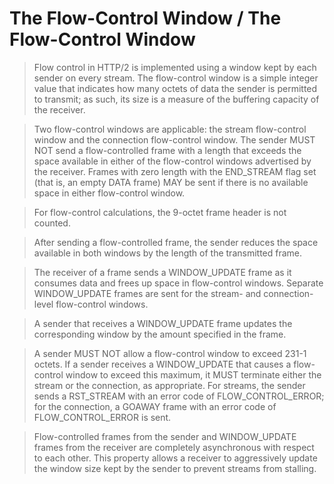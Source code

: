 # The Flow-Control Window / The Flow-Control Window
> Flow control in HTTP/2 is implemented using a window kept by each sender on every stream. The flow-control window is a simple integer value that indicates how many octets of data the sender is permitted to transmit; as such, its size is a measure of the buffering capacity of the receiver.

> Two flow-control windows are applicable: the stream flow-control window and the connection flow-control window. The sender MUST NOT send a flow-controlled frame with a length that exceeds the space available in either of the flow-control windows advertised by the receiver. Frames with zero length with the END_STREAM flag set (that is, an empty DATA frame) MAY be sent if there is no available space in either flow-control window.

> For flow-control calculations, the 9-octet frame header is not counted.

> After sending a flow-controlled frame, the sender reduces the space available in both windows by the length of the transmitted frame.

> The receiver of a frame sends a WINDOW\_UPDATE frame as it consumes data and frees up space in flow-control windows. Separate WINDOW_UPDATE frames are sent for the stream- and connection-level flow-control windows.

> A sender that receives a WINDOW_UPDATE frame updates the corresponding window by the amount specified in the frame.

> A sender MUST NOT allow a flow-control window to exceed 231-1 octets. If a sender receives a WINDOW\_UPDATE that causes a flow-control window to exceed this maximum, it MUST terminate either the stream or the connection, as appropriate. For streams, the sender sends a RST\_STREAM with an error code of FLOW\_CONTROL\_ERROR; for the connection, a GOAWAY frame with an error code of FLOW\_CONTROL_ERROR is sent.

> Flow-controlled frames from the sender and WINDOW_UPDATE frames from the receiver are completely asynchronous with respect to each other. This property allows a receiver to aggressively update the window size kept by the sender to prevent streams from stalling.

